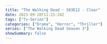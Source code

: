 ```yaml
---
title: "The Walking Dead - S03E12 - Clear"
date: 2023-09-20T11:23:24Z
tags: ["Tv-Series"]
categories: ["Drama", "Horror", "Thriller"]
series: ["The Walking Dead Season 3"]
showSummary: false
---
```


  <mux-player stream-type="on-demand"
  src="https://kp3d-my.sharepoint.com/personal/ryoo_kp3d_onmicrosoft_com/_layouts/15/download.aspx?share=ETC8nQqD2OxEjyIN87kL9uQB3OZI9nwTRr0FMxim3UneVg" metadata-video-title="The Walking Dead - S03E12 - Clear" prefer-playback="mse" controls>
  </mux-player>
  
  
  <script src="https://cdn.jsdelivr.net/npm/@mux/mux-player"></script>
  
   <script id="wv4vpmLP9mCRzuHqEh2qmDXrE4pX4TkLwBuu9o8XOUM" type="application/ld+json">
 {
  "@context": "https://schema.org/",
  "@type": "VideoObject",
  "name": "The Walking Dead - S03E12 - Clear",
  "contentUrl": "https://stream.mux.com/wv4vpmLP9mCRzuHqEh2qmDXrE4pX4TkLwBuu9o8XOUM.m3u8",
  "thumbnailUrl": "https://www.themoviedb.org/t/p/original/mu1zFlKK7pQbGbkCHDyRRQ6RMRW.jpg?width=314&fit_mode=preserve&time=25",
  "uploadDate": "2023-09-20T11:23:24Z",
}

</script>
